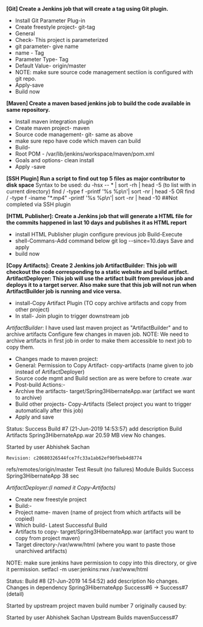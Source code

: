 **[Git] Create a Jenkins job that will create a tag using Git plugin.**
* Install Git Parameter Plug-in
* Create freestyle project- git-tag
* General
* Check- This project is parameterized
* git parameter- give name 
* name - Tag
* Parameter Type- Tag
* Default Value- origin/master
* NOTE: make sure source code management sectiion is configured with git repo.
* Apply-save
* Build now


**[Maven] Create a maven based jenkins job to build the code available in same repository.**
* Install maven integration plugin
* Create maven project- maven
* Source code management- git- same as above
* make sure repo have code which maven can build
* Build-
* Root POM - /var/lib/jenkins/workspace/maven/pom.xml
* Goals and options- clean install
* Apply -save



**[SSH Plugin] Run a script to find out top 5 files as major contributor to disk space**
Syntax to be used:
du -hsx -- * | sort -rh | head -5 (to list with in current directory)
find / -type f -printf '%s %p\n'| sort -nr | head -5
OR
find / -type f -iname "*.mp4" -printf '%s %p\n'| sort -nr | head -10
##Not completed via SSH plugin

**[HTML Publisher]: Create a Jenkins job that will generate a HTML file for the commits happened in last 10 days and publishes it as HTML report**
* install HTML Publisher plugin configure previous job Build-Execute 
* shell-Commans-Add command below git log --since=10.days Save and apply 
* build now 


**[Copy Artifacts]: Create 2 Jenkins job 
ArtifactBuilder: This job will checkout the code corresponding to a static website and build artifact.
ArtifactDeployer: This job will use the artifact built from previous job and deploys it to a target server. Also make sure that this job will not run when ArtifactBuilder job is running and vice versa.**

* install-Copy Artifact Plugin (TO copy archive artifacts and copy from other project)
* In
stall- Join plugin to trigger downstream job

*ArtifactBuilder*:
I have used last maven project as "ArtifactBuilder" and to archive artifacts
Configure few changes in maven job.
NOTE: We need to archive artifacts in first job in order to make them accessible to next job to copy them.

* Changes made to maven project:
* General: Permission to Copy Artifact- copy-artifacts (name given to job instead of ArtifactDeployer)
* Source code mgmt and Build section are as were before to create .war 
* Post-build Actions:-
* Archive the artifacts- target/Spring3HibernateApp.war (artifact we want to archive)
* Build other projects- Copy-Artifacts (Select project you want to trigger automatically after this job)
* Apply and save


Status:
Success Build #7 (21-Jun-2019 14:53:57)
add description
	Build Artifacts
	Spring3HibernateApp.war	20.59 MB	 view
	No changes.
	
Started by user Abhishek Sachan

	Revision: c20680326544fce7fc33a1ab62ef90fbeb4d8774
refs/remotes/origin/master
	Test Result (no failures)
Module Builds
Success Spring3HibernateApp	38 sec


*ArtifactDeployer:(I named it Copy-Artifacts)*
* Create new freestyle project
* Build:-
* Project name- maven (name of project from which artifacts will be copied)
* Which build- Latest Successful Build
* Artifacts to copy- target/Spring3HibernateApp.war (artifact you want to copy from project maven)
* Target directory-/var/www/html (where you want to paste those unarchived artifacts)


NOTE: make sure jenkins have permission to copy into this directory, or give it permission.
setfacl -m user:jenkins:rwx /var/www/html

Status:
Build #8 (21-Jun-2019 14:54:52)
add description
	No changes. Changes in dependency
Spring3HibernateApp Success#6 →  Success#7 (detail)
	
Started by upstream project maven build number 7
originally caused by:

Started by user Abhishek Sachan
Upstream Builds
mavenSuccess#7
